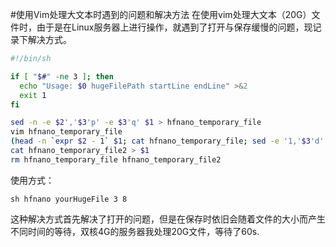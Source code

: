 #使用Vim处理大文本时遇到的问题和解决方法
在使用vim处理大文本（20G）文件时，由于是在Linux服务器上进行操作，就遇到了打开与保存缓慢的问题，现记录下解决方式。

``` bash
#!/bin/sh

if [ "$#" -ne 3 ]; then
  echo "Usage: $0 hugeFilePath startLine endLine" >&2
  exit 1
fi

sed -n -e $2','$3'p' -e $3'q' $1 > hfnano_temporary_file
vim hfnano_temporary_file
(head -n `expr $2 - 1` $1; cat hfnano_temporary_file; sed -e '1,'$3'd' $1) > hfnano_temporary_file2
cat hfnano_temporary_file2 > $1
rm hfnano_temporary_file hfnano_temporary_file2
```
使用方式：

	sh hfnano yourHugeFile 3 8

这种解决方式首先解决了打开的问题，但是在保存时依旧会随着文件的大小而产生不同时间的等待，双核4G的服务器我处理20G文件，等待了60s.
